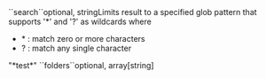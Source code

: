 <tr><td>``search``</td><td>optional, string</td><td>Limits result to a specified glob pattern
that supports '&#42;' and '?' as wildcards where
<ul>
  <li> &#42; : match zero or more characters</li>
  <li> ? : match any single character</li>
</ul></td><td>"&#42;test&#42;"</td><td></td></tr>

<tr><td>``folders``</td><td>optional, array[string]</td><td></td><td></td><td></td></tr>